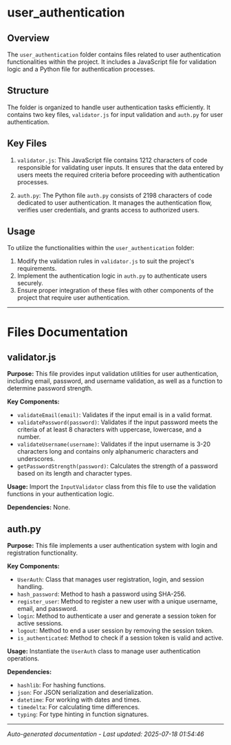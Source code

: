 # user_authentication

## Overview
The `user_authentication` folder contains files related to user authentication functionalities within the project. It includes a JavaScript file for validation logic and a Python file for authentication processes.

## Structure
The folder is organized to handle user authentication tasks efficiently. It contains two key files, `validator.js` for input validation and `auth.py` for user authentication.

## Key Files
1. `validator.js`: This JavaScript file contains 1212 characters of code responsible for validating user inputs. It ensures that the data entered by users meets the required criteria before proceeding with authentication processes.

2. `auth.py`: The Python file `auth.py` consists of 2198 characters of code dedicated to user authentication. It manages the authentication flow, verifies user credentials, and grants access to authorized users.

## Usage
To utilize the functionalities within the `user_authentication` folder:
1. Modify the validation rules in `validator.js` to suit the project's requirements.
2. Implement the authentication logic in `auth.py` to authenticate users securely.
3. Ensure proper integration of these files with other components of the project that require user authentication.

---

# Files Documentation

## validator.js

**Purpose:** This file provides input validation utilities for user authentication, including email, password, and username validation, as well as a function to determine password strength.

**Key Components:**
- `validateEmail(email)`: Validates if the input email is in a valid format.
- `validatePassword(password)`: Validates if the input password meets the criteria of at least 8 characters with uppercase, lowercase, and a number.
- `validateUsername(username)`: Validates if the input username is 3-20 characters long and contains only alphanumeric characters and underscores.
- `getPasswordStrength(password)`: Calculates the strength of a password based on its length and character types.

**Usage:** Import the `InputValidator` class from this file to use the validation functions in your authentication logic.

**Dependencies:** None.

## auth.py

**Purpose:** This file implements a user authentication system with login and registration functionality.

**Key Components:**
- `UserAuth`: Class that manages user registration, login, and session handling.
- `hash_password`: Method to hash a password using SHA-256.
- `register_user`: Method to register a new user with a unique username, email, and password.
- `login`: Method to authenticate a user and generate a session token for active sessions.
- `logout`: Method to end a user session by removing the session token.
- `is_authenticated`: Method to check if a session token is valid and active.

**Usage:** Instantiate the `UserAuth` class to manage user authentication operations.

**Dependencies:**
- `hashlib`: For hashing functions.
- `json`: For JSON serialization and deserialization.
- `datetime`: For working with dates and times.
- `timedelta`: For calculating time differences.
- `typing`: For type hinting in function signatures.

---
*Auto-generated documentation - Last updated: 2025-07-18 01:54:46*
